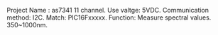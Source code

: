 

Project Name : as7341 11 channel.
Use valtge: 5VDC.
Communication method: I2C.
Match: PIC16Fxxxxx.
Function: Measure spectral values. 350~1000nm.
